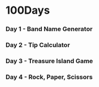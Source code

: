 # 100Days

### Day 1 - Band Name Generator
### Day 2 - Tip Calculator
### Day 3 - Treasure Island Game
### Day 4 - Rock, Paper, Scissors
